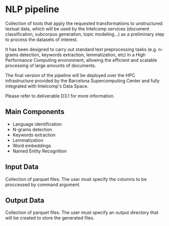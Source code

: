# NLP pipeline

Collection of tools that apply the requested transformations to unstructured textual data, which will be used by the Intelcomp services (document classification, subcorpus generation, topic modeling...) as a preliminary step to process the datasets of interest. 

It has been designed to carry out standard text preprocessing tasks (e.g. n-grams detection, keywords extraction, lemmatization, etc) in a High Performance Computing environment, allowing the efficient and scalable processing of large amounts of documents. 

The final version of the pipeline will be deployed over the HPC infrastructure provided by the Barcelona Supercomputing Center and fully integrated with Intelcomp's Data Space. 


Please refer to deliverable D3.1 for more information.

## Main Components
- Language identification
- N-grams detection
- Keywords extraction
- Lemmatization
- Word embeddings
- Named Entity Recognition

## Input Data
Collection of parquet files. The user must specify the columns to be proccessed by command argument.

## Output Data
Collection of parquet files. The user must specify an output directory that will be created to store the generated files.
